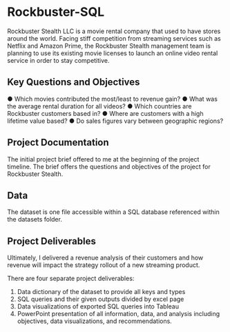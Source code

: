 # Rockbuster-SQL

Rockbuster Stealth LLC is a movie rental company that used to have stores around the world. Facing stiff competition from streaming services such as Netflix and Amazon Prime, the Rockbuster Stealth management team is planning to use its existing movie licenses to launch an online video rental service in order to stay competitive. 

## Key Questions and Objectives

● Which movies contributed the most/least to revenue gain?
● What was the average rental duration for all videos?
● Which countries are Rockbuster customers based in?
● Where are customers with a high lifetime value based?
● Do sales figures vary between geographic regions?

## Project Documentation
The initial project brief offered to me at the beginning of the project timeline. The brief offers the questions and objectives of the project for Rockbuster Stealth.

## Data
The dataset is one file accessible within a SQL database referenced within the datasets folder.

## Project Deliverables
Ultimately, I delivered a revenue analysis of their customers and how revenue will impact the strategy rollout of a new streaming product.

There are four separate project deliverables:
1. Data dictionary of the dataset to provide all keys and types
2. SQL queries and their given outputs divided by excel page
3. Data visualizations of exported SQL queries into Tableau
4. PowerPoint presentation of all information, data, and analysis including objectives, data visualizations, and recommendations.




